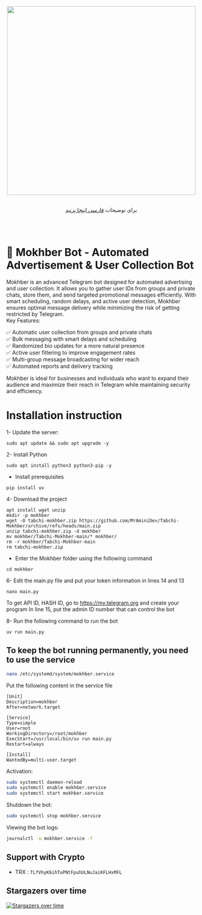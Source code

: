 <div align="center"><img src="https://raw.githubusercontent.com/MrAminiDev/Tabchi-Mokhber/main/Tabchi-Mokhber.png" width="500"></div>
<div align="center"><br>

  برای توضیحات <a href="https://github.com/MrAminiDev/Tabchi-Mokhber/blob/main/README-fa.md"> فارسی اینجا بزنید </a>

</div>
<br><br>

# 🤖 Mokhber Bot - Automated Advertisement & User Collection Bot
Mokhber is an advanced Telegram bot designed for automated advertising and user collection. It allows you to gather user IDs from groups and private chats, store them, and send targeted promotional messages efficiently. With smart scheduling, random delays, and active user detection, Mokhber ensures optimal message delivery while minimizing the risk of getting restricted by Telegram.<br>
Key Features:

✅ Automatic user collection from groups and private chats<br>
✅ Bulk messaging with smart delays and scheduling<br>
✅ Randomized bio updates for a more natural presence<br>
✅ Active user filtering to improve engagement rates<br>
✅ Multi-group message broadcasting for wider reach<br>
✅ Automated reports and delivery tracking<br>

Mokhber is ideal for businesses and individuals who want to expand their audience and maximize their reach in Telegram while maintaining security and efficiency.

# Installation instruction

1- Update the server:
```shell
sudo apt update && sudo apt upgrade -y
```

2- Install Python
```shell
sudo apt install python3 python3-pip -y
```
- Install prerequisites
```shell
pip install uv
```

4- Download the project
```shell
apt install wget unzip
mkdir -p mokhber
wget -O tabchi-mokhber.zip https://github.com/MrAminiDev/Tabchi-Mokhber/archive/refs/heads/main.zip
unzip tabchi-mokhber.zip -d mokhber
mv mokhber/Tabchi-Mokhber-main/* mokhber/
rm -r mokhber/Tabchi-Mokhber-main
rm tabchi-mokhber.zip
```

- Enter the Mokhber folder using the following command
```shell
cd mokhber
```

6- Edit the main.py file and put your token information in lines 14 and 13
```shell
nano main.py
```
To get API ID, HASH ID, go to https://my.telegram.org and create your program
In line 15, put the admin ID number that can control the bot

8- Run the following command to run the bot
```shell
uv run main.py
```
## To keep the bot running permanently, you need to use the service
```sh
nano /etc/systemd/system/mokhber.service
```
Put the following content in the service file
```service
[Unit]
Description=mokhber
After=network.target

[Service]
Type=simple
User=root
WorkingDirectory=/root/mokhber
ExecStart=/usr/local/bin/uv run main.py
Restart=always

[Install]
WantedBy=multi-user.target
```
Activation:
```sh
sudo systemctl daemon-reload
sudo systemctl enable mokhber.service
sudo systemctl start mokhber.service
```
Shutdown the bot:
```sh
sudo systemctl stop mokhber.service
```
Viewing the bot logs:
```sh
journalctl -u mokhber.service -f
```

##  Support with Crypto 
- TRX : `TLfVhyK6ihTuPNtFpuhULNuJaiKFLHxMFL`

## Stargazers over time
[![Stargazers over time](https://starchart.cc/MrAminiDev/Tabchi-Mokhber.svg?variant=adaptive)](https://starchart.cc/MrAminiDev/Tabchi-Mokhber)
